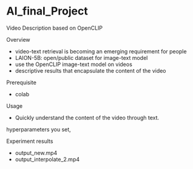 # AI_final_Project

Video Description based on OpenCLIP

Overview
- video-text retrieval is becoming an emerging requirement for people
- LAION-5B: open/public dataset for image-text model
- use the OpenCLIP image-text model on videos
- descriptive results that encapsulate the content of the video

Prerequisite
- colab

Usage
- Quickly understand the content of the video through text.

hyperparameters you set, 

Experiment results
- output_new.mp4
- output_interpolate_2.mp4
